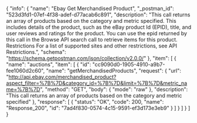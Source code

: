 {
  "info": {
    "name": "Ebay Get Merchandised Product",
    "_postman_id": "523d3fd1-07ef-4f38-adef-d77acab6c891",
    "description": "This call returns an array of products based on the category and metric specified. This includes details of the product, such as the eBay product Id (EPID), title, and user reviews and ratings for the product. You can use the epid returned by this call in the Browse API search call to retrieve items for this product. Restrictions For a list of supported sites and other restrictions, see API Restrictions.",
    "schema": "https://schema.getpostman.com/json/collection/v2.0.0/"
  },
  "item": [
    {
      "name": "auctions",
      "item": [
        {
          "id": "cc9090d0-1905-4910-a9b7-fee1060d2c60",
          "name": "getMerchandisedProducts",
          "request": {
            "url": "http://api.ebay.com/merchandised_product?aspect_filter=%7B%7D&category_id=%7B%7D&limit=%7B%7D&metric_name=%7B%7D",
            "method": "GET",
            "body": {
              "mode": "raw"
            },
            "description": "This call returns an array of products based on the category and metric specified"
          },
          "response": [
            {
              "status": "OK",
              "code": 200,
              "name": "Response_200",
              "id": "7ad4f830-0574-4c15-9591-ef3d173e3eb9"
            }
          ]
        }
      ]
    }
  ]
}